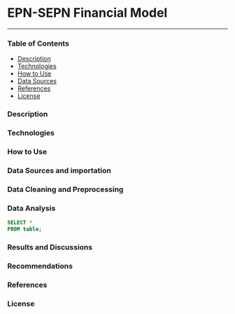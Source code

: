 # EPN-SEPN Financial Model
___
### Table of Contents
- [Description](#description)
- [Technologies](#technologies)
- [How to Use](#how-to-use)
- [Data Sources](#data_sources)
- [References](#references)
- [License](#license)


### Description
### Technologies
### How to Use
### Data Sources and importation
### Data Cleaning and Preprocessing
### Data Analysis
```SQL
SELECT *
FROM table;
```
### Results and Discussions
### Recommendations
### References
### License

